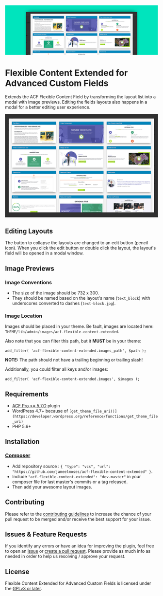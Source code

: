 [![Banner](.wordpress.org/banner-1544x500.jpg)](#)

# Flexible Content Extended for Advanced Custom Fields

Extends the ACF Flexible Content Field by transforming the layout list into a modal with image previews. Editing the fields layouts also happens in a modal for a better editing user experience.

[![Screenshot](.wordpress.org/screenshot-1.jpg)](#)

## Editing Layouts
The button to collapse the layouts are changed to an edit button (pencil icon). When you click the edit button or double click the layout, the layout's field will be opened in a modal window.

## Image Previews

### Image Conventions

* The size of the image should be 732 x 300.
* They should be named based on the layout's name (`text_block`) with underscores converted to dashes (`text-block.jpg`).

### Image Location

Images should be placed in your theme. Be fault, images are located here: `THEME/lib/admin/images/acf-flexible-content-extended`.

Also note that you can filter this path, but it **MUST** be in your theme:

`add_filter( 'acf-flexible-content-extended.images_path', $path );`

**NOTE:** The path should not have a trailing beginning or trailing slash!

Additionally, you could filter all keys and/or images:

`add_filter( 'acf-flexible-content-extended.images', $images );`

## Requirements

- [ACF Pro >= 5.7.O](https://www.advancedcustomfields.com/) plugin
- WordPress 4.7+ because of `[get_theme_file_uri()](https://developer.wordpress.org/reference/functions/get_theme_file_uri)`
- PHP 5.6+

## Installation

### [Composer](http://composer.rarst.net/)

- Add repository source : `{ "type": "vcs", "url": "https://github.com/jameelmoses/acf-flexible-content-extended" }`.
- Include `"acf-flexible-content-extended": "dev-master"` in your composer file for last master's commits or a tag released.
- Then add your awesome layout images.

## Contributing

Please refer to the [contributing guidelines](.github/CONTRIBUTING.md) to increase the chance of your pull request to be merged and/or receive the best support for your issue.

## Issues & Feature Requests

If you identify any errors or have an idea for improving the plugin, feel free to open an [issue](../../issues/new) or [create a pull request](../../compare). Please provide as much info as needed in order to help us resolving / approve your request.

## License

Flexible Content Extended for Advanced Custom Fields is licensed under the [GPLv3 or later](LICENSE.md).
